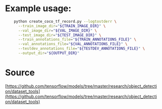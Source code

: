 # Example usage:
```bash
    python create_coco_tf_record.py --logtostderr \
      --train_image_dir="${TRAIN_IMAGE_DIR}" \
      --val_image_dir="${VAL_IMAGE_DIR}" \
      --test_image_dir="${TEST_IMAGE_DIR}" \
      --train_annotations_file="${TRAIN_ANNOTATIONS_FILE}" \
      --val_annotations_file="${VAL_ANNOTATIONS_FILE}" \
      --testdev_annotations_file="${TESTDEV_ANNOTATIONS_FILE}" \
      --output_dir="${OUTPUT_DIR}"
```
# Source
[https://github.com/tensorflow/models/tree/master/research/object_detection/dataset_tools](https://github.com/tensorflow/models/tree/master/research/object_detection/dataset_tools)